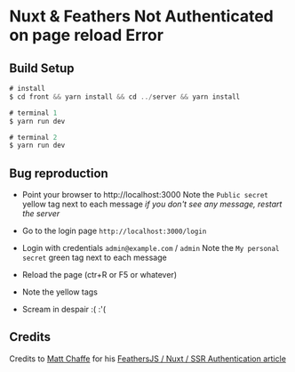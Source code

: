 # Nuxt & Feathers Not Authenticated on page reload Error

## Build Setup

```javascript
# install
$ cd front && yarn install && cd ../server && yarn install

# terminal 1
$ yarn run dev

# terminal 2
$ yarn run dev
```

## Bug reproduction

- Point your browser to http://localhost:3000
  Note the `Public secret` yellow tag next to each message
  _if you don't see any message, restart the server_

- Go to the login page `http://localhost:3000/login`
- Login with credentials `admin@example.com` / `admin`
  Note the `My personal secret` green tag next to each message
- Reload the page (ctr+R or F5 or whatever)
- Note the yellow tags
- Scream in despair :( :'(

## Credits

Credits to [Matt Chaffe](https://medium.com/@mattchewone) for his [FeathersJS / Nuxt / SSR Authentication article](https://medium.com/@mattchewone/feathersjs-nuxt-ssr-authentication-75e97b6ce125)
